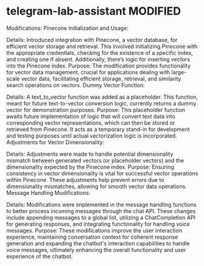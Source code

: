 # telegram-lab-assistant MODIFIED


Modifications:
Pinecone Initialization and Usage:

Details: Introduced integration with Pinecone, a vector database, for efficient vector storage and retrieval. This involved initializing Pinecone with the appropriate credentials, checking for the existence of a specific index, and creating one if absent. Additionally, there’s logic for inserting vectors into the Pinecone index.
Purpose: The modification provides functionality for vector data management, crucial for applications dealing with large-scale vector data, facilitating efficient storage, retrieval, and similarity search operations on vectors.
Dummy Vector Function:

Details: A text_to_vector function was added as a placeholder. This function, meant for future text-to-vector conversion logic, currently returns a dummy vector for demonstration purposes.
Purpose: This placeholder function awaits future implementation of logic that will convert text data into corresponding vector representations, which can then be stored or retrieved from Pinecone. It acts as a temporary stand-in for development and testing purposes until actual vectorization logic is incorporated.
Adjustments for Vector Dimensionality:

Details: Adjustments were made to handle potential dimensionality mismatch between generated vectors (or placeholder vectors) and the dimensionality expected by the Pinecone index.
Purpose: Ensuring consistency in vector dimensionality is vital for successful vector operations within Pinecone. These adjustments help prevent errors due to dimensionality mismatches, allowing for smooth vector data operations.
Message Handling Modifications:

Details: Modifications were implemented in the message handling functions to better process incoming messages through the chat API. These changes include appending messages to a global list, utilizing a ChatCompletion API for generating responses, and integrating functionality for handling voice messages.
Purpose: These modifications improve the user interaction experience, maintaining conversation context for coherent response generation and expanding the chatbot's interaction capabilities to handle voice messages, ultimately enhancing the overall functionality and user experience of the chatbot.




